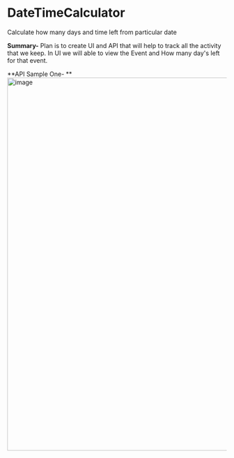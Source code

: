 # DateTimeCalculator
Calculate how many days and time left from particular date

**Summary-**
Plan is to create UI and API that will help to track all the activity that we keep.
In UI we will able to view the Event and How many day's left for that event.


**API Sample One- **
<img width="856" alt="image" src="https://user-images.githubusercontent.com/42620985/155287714-c959a09f-f569-4196-b9b0-94aff8a2705e.png">
